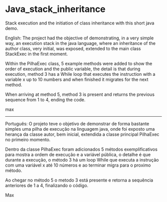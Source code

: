 # Java_stack_inheritance
Stack execution and the initiation of class inheritance with this short java demo.

English:
The project had the objective of demonstrating, in a very simple way, an execution stack in the java language, where an inheritance of the author class, very initial, was exposed, extended to the main class StackExec in the first moment.

Within the PilhaExec class, 5 example methods were added to show the order of execution and the public variable, the detail is that during execution, method 3 has a While loop that executes the instruction with a variable x up to 10 numbers and when finished it migrates for the next method.

When arriving at method 5, method 3 is present and returns the previous sequence from 1 to 4, ending the code.

max

**************************************************************************************

Português:
O projeto teve o objetivo de demonstrar de forma bastante simples uma pilha de execução na linguagem java, onde foi exposto uma herança da classe autor, bem inicial,  extendida a classe principal PilhaExec no primeiro momento.

Dentro da classe PilhaExec foram adicionados 5 métodos exemplificativos para mostra a ordem de execução e a variável pública, o detalhe é que durante a execução, o método 3 há um loop While que executa a instrução com uma variável x até 10 números e ao terminar migra para o proximo método.

Ao chegar no método 5 o metodo 3 está presente e retorna a sequência anteriores de 1 a 4, finalizando o código.

Max
